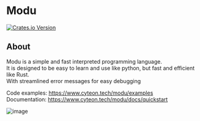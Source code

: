 # Modu
<a href="https://crates.io/crates/modu">
  <img alt="Crates.io Version" src="https://img.shields.io/crates/v/modu?style=for-the-badge">
</a>

## About

Modu is a simple and fast interpreted programming language. \
It is designed to be easy to learn and use like python, but fast and efficient like Rust. \
With streamlined error messages for easy debugging

Code examples: https://www.cyteon.tech/modu/examples \
Documentation: https://www.cyteon.tech/modu/docs/quickstart

![image](https://github.com/user-attachments/assets/601b9bcc-1fb7-4eb9-9669-101de6660384)
